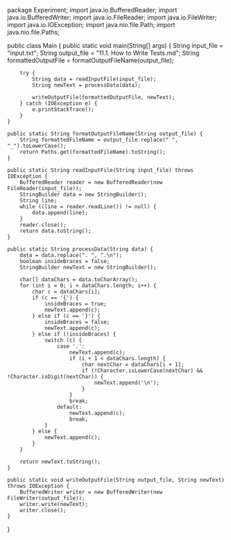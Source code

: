 package Experiment;
import java.io.BufferedReader;
import java.io.BufferedWriter;
import java.io.FileReader;
import java.io.FileWriter;
import java.io.IOException;
import java.nio.file.Path;
import java.nio.file.Paths;

public class Main {
    public static void main(String[] args) {
        String input_file = "input.txt";
        String output_file = "11.1. How to Write Tests.md";
        String formattedOutputFile = formatOutputFileName(output_file);

        try {
            String data = readInputFile(input_file);
            String newText = processData(data);

            writeOutputFile(formattedOutputFile, newText);
        } catch (IOException e) {
            e.printStackTrace();
        }
    }

    public static String formatOutputFileName(String output_file) {
        String formattedFileName = output_file.replace(" ", "_").toLowerCase();
        return Paths.get(formattedFileName).toString();
    }

    public static String readInputFile(String input_file) throws IOException {
        BufferedReader reader = new BufferedReader(new FileReader(input_file));
        StringBuilder data = new StringBuilder();
        String line;
        while ((line = reader.readLine()) != null) {
            data.append(line);
        }
        reader.close();
        return data.toString();
    }

    public static String processData(String data) {
        data = data.replace(". ", ".\n");
        boolean insideBraces = false;
        StringBuilder newText = new StringBuilder();

        char[] dataChars = data.toCharArray();
        for (int i = 0; i < dataChars.length; i++) {
            char c = dataChars[i];
            if (c == '{') {
                insideBraces = true;
                newText.append(c);
            } else if (c == '}') {
                insideBraces = false;
                newText.append(c);
            } else if (!insideBraces) {
                switch (c) {
                    case '.':
                        newText.append(c);
                        if (i + 1 < dataChars.length) {
                            char nextChar = dataChars[i + 1];
                            if (!Character.isLowerCase(nextChar) && !Character.isDigit(nextChar)) {
                                newText.append('\n');
                            }
                        }
                        break;
                    default:
                        newText.append(c);
                        break;
                }
            } else {
                newText.append(c);
            }
        }

        return newText.toString();
    }

    public static void writeOutputFile(String output_file, String newText) throws IOException {
        BufferedWriter writer = new BufferedWriter(new FileWriter(output_file));
        writer.write(newText);
        writer.close();
    }
}
